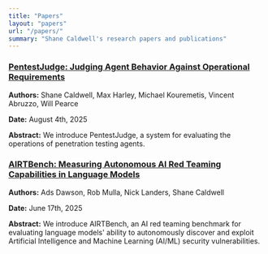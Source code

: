 ```yaml
---
title: "Papers"
layout: "papers"
url: "/papers/"
summary: "Shane Caldwell's research papers and publications"
---
```


### [PentestJudge: Judging Agent Behavior Against Operational Requirements](https://arxiv.org/abs/2508.02921)
**Authors:** Shane Caldwell, Max Harley, Michael Kouremetis, Vincent Abruzzo, Will Pearce

**Date:** August 4th, 2025

**Abstract:** We introduce PentestJudge, a system for evaluating the operations of penetration testing agents.

### [AIRTBench: Measuring Autonomous AI Red Teaming Capabilities in Language Models](https://arxiv.org/abs/2506.14682)
**Authors:** Ads Dawson, Rob Mulla, Nick Landers, Shane Caldwell

**Date:** June 17th, 2025  

**Abstract:** We introduce AIRTBench, an AI red teaming benchmark for evaluating language models' ability to autonomously discover and exploit Artificial Intelligence and Machine Learning (AI/ML) security vulnerabilities.